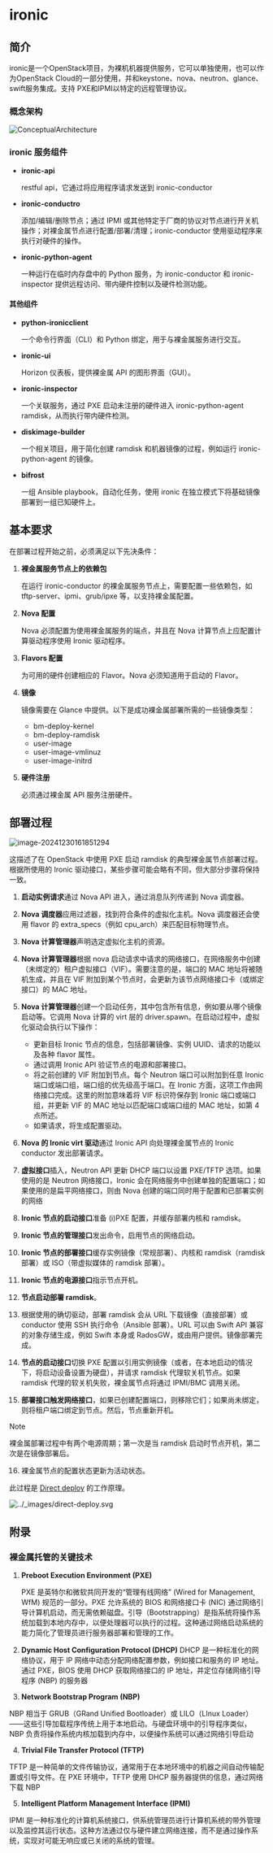 # ironic

## 简介

ironic是一个OpenStack项目，为裸机机器提供服务，它可以单独使用，也可以作为OpenStack Cloud的一部分使用，并和keystone、nova、neutron、glance、swift服务集成。支持 PXE和IPMI以特定的远程管理协议。

### 概念架构

![ConceptualArchitecture](./ironic/images/conceptual_architecture.png)

### ironic 服务组件

- **ironic-api**

  restful api，它通过将应用程序请求发送到 ironic-conductor 

- **ironic-conductro**

  添加/编辑/删除节点；通过 IPMI 或其他特定于厂商的协议对节点进行开关机操作；对裸金属节点进行配置/部署/清理；ironic-conductor 使用驱动程序来执行对硬件的操作。

- **ironic-python-agent**

  一种运行在临时内存盘中的 Python 服务，为 ironic-conductor 和 ironic-inspector 提供远程访问、带内硬件控制以及硬件检测功能。

#### 其他组件

- **python-ironicclient**

  一个命令行界面（CLI）和 Python 绑定，用于与裸金属服务进行交互。

- **ironic-ui**

  Horizon 仪表板，提供裸金属 API 的图形界面（GUI）。

- **ironic-inspector**

  一个关联服务，通过 PXE 启动未注册的硬件进入 ironic-python-agent ramdisk，从而执行带内硬件检测。

- **diskimage-builder**

  一个相关项目，用于简化创建 ramdisk 和机器镜像的过程，例如运行 ironic-python-agent 的镜像。

- **bifrost**

  一组 Ansible playbook，自动化任务，使用 ironic 在独立模式下将基础镜像部署到一组已知硬件上。

## 基本要求

在部署过程开始之前，必须满足以下先决条件：

1. **裸金属服务节点上的依赖包**

   在运行 ironic-conductor 的裸金属服务节点上，需要配置一些依赖包，如 tftp-server、ipmi、grub/ipxe 等，以支持裸金属配置。

2. **Nova 配置**

   Nova 必须配置为使用裸金属服务的端点，并且在 Nova 计算节点上应配置计算驱动程序使用 Ironic 驱动程序。

3. **Flavors 配置**

   为可用的硬件创建相应的 Flavor。Nova 必须知道用于启动的 Flavor。

4. **镜像**

   镜像需要在 Glance 中提供。以下是成功裸金属部署所需的一些镜像类型：

   - bm-deploy-kernel
   - bm-deploy-ramdisk
   - user-image
   - user-image-vmlinuz
   - user-image-initrd

5. **硬件注册**

   必须通过裸金属 API 服务注册硬件。


## 部署过程

![image-20241230161851294](./ironic/images//deployment_steps.png)

这描述了在 OpenStack 中使用 PXE 启动 ramdisk 的典型裸金属节点部署过程。根据所使用的 Ironic 驱动接口，某些步骤可能会略有不同，但大部分步骤将保持一致。

1. **启动实例请求**通过 Nova API 进入，通过消息队列传递到 Nova 调度器。
2. **Nova 调度器**应用过滤器，找到符合条件的虚拟化主机。Nova 调度器还会使用 flavor 的 extra_specs（例如 cpu_arch）来匹配目标物理节点。
3. **Nova 计算管理器**声明选定虚拟化主机的资源。
4. **Nova 计算管理器**根据 nova 启动请求中请求的网络接口，在网络服务中创建（未绑定的）租户虚拟接口（VIF）。需要注意的是，端口的 MAC 地址将被随机生成，并且在 VIF 附加到某个节点时，会更新为该节点网络接口卡（或绑定接口）的 MAC 地址。
5. **Nova 计算管理器**创建一个启动任务，其中包含所有信息，例如要从哪个镜像启动等。它调用 Nova 计算的 virt 层的 driver.spawn。在启动过程中，虚拟化驱动会执行以下操作：
   - 更新目标 Ironic 节点的信息，包括部署镜像、实例 UUID、请求的功能以及各种 flavor 属性。
   - 通过调用 Ironic API 验证节点的电源和部署接口。
   - 将之前创建的 VIF 附加到节点。每个 Neutron 端口可以附加到任意 Ironic 端口或端口组，端口组的优先级高于端口。在 Ironic 方面，这项工作由网络接口完成。这里的附加意味着将 VIF 标识符保存到 Ironic 端口或端口组，并更新 VIF 的 MAC 地址以匹配端口或端口组的 MAC 地址，如第 4 点所述。
   - 如果请求，将生成配置驱动。

6. **Nova 的 Ironic virt 驱动**通过 Ironic API 向处理裸金属节点的 Ironic conductor 发出部署请求。

7. **虚拟接口**插入，Neutron API 更新 DHCP 端口以设置 PXE/TFTP 选项。如果使用的是 Neutron 网络接口，Ironic 会在网络服务中创建单独的配置端口；如果使用的是扁平网络接口，则由 Nova 创建的端口同时用于配置和已部署实例的网络
8. **Ironic 节点的启动接口**准备 (i)PXE 配置，并缓存部署内核和 ramdisk。
9. **Ironic 节点的管理接口**发出命令，启用节点的网络启动。
10. **Ironic 节点的部署接口**缓存实例镜像（常规部署）、内核和 ramdisk（ramdisk 部署）或 ISO（带虚拟媒体的 ramdisk 部署）。

11. **Ironic 节点的电源接口**指示节点开机。

12. **节点启动部署 ramdisk**。

13. 根据使用的确切驱动，部署 ramdisk 会从 URL 下载镜像（直接部署）或 conductor 使用 SSH 执行命令（Ansible 部署）。URL 可以由 Swift API 兼容的对象存储生成，例如 Swift 本身或 RadosGW，或由用户提供。镜像部署完成。

14. **节点的启动接口**切换 PXE 配置以引用实例镜像（或者，在本地启动的情况下，将启动设备设置为硬盘），并请求 ramdisk 代理软关机节点。如果 ramdisk 代理的软关机失败，裸金属节点将通过 IPMI/BMC 调用关闭。

15. **部署接口触发网络接口**，如果已创建配置端口，则移除它们；如果尚未绑定，则将租户端口绑定到节点。然后，节点重新开机。

> [!Note]
>
> 裸金属部署过程中有两个电源周期；第一次是当 ramdisk 启动时节点开机，第二次是在镜像部署后。

16. 裸金属节点的配置状态更新为活动状态。



此过程是 [Direct deploy](https://docs.openstack.org/ironic/latest/admin/interfaces/deploy.html#direct-deploy) 的工作原理。

![../_images/direct-deploy.svg](./ironic/images/direct-deploy.svg)

## 附录

### 裸金属托管的关键技术

1. **Preboot Execution Environment (PXE)**

   PXE 是英特尔和微软共同开发的“管理有线网络” (Wired for Management, WfM) 规范的一部分。PXE 允许系统的 BIOS 和网络接口卡 (NIC) 通过网络引导计算机启动，而无需依赖磁盘。引导（Bootstrapping）是指系统将操作系统加载到本地内存中，以便处理器可以执行的过程。这种通过网络启动系统的能力简化了管理员进行服务器部署和管理的工作。

2. **Dynamic Host Configuration Protocol (DHCP)**
    DHCP 是一种标准化的网络协议，用于 IP 网络中动态分配网络配置参数，例如接口和服务的 IP 地址。通过 PXE，BIOS 使用 DHCP 获取网络接口的 IP 地址，并定位存储网络引导程序 (NBP) 的服务器

3. **Network Bootstrap Program (NBP)**

  NBP 相当于 GRUB（GRand Unified Bootloader）或 LILO（LInux Loader）——这些引导加载程序传统上用于本地启动。与硬盘环境中的引导程序类似，NBP 负责将操作系统内核加载到内存中，以便操作系统可以通过网络引导启动

4. **Trivial File Transfer Protocol (TFTP)**

  TFTP 是一种简单的文件传输协议，通常用于在本地环境中的机器之间自动传输配置或引导文件。在 PXE 环境中，TFTP 使用 DHCP 服务器提供的信息，通过网络下载 NBP

5. **Intelligent Platform Management Interface (IPMI)**

  IPMI 是一种标准化的计算机系统接口，供系统管理员进行计算机系统的带外管理以及监控其运行状态。这种方法通过仅与硬件建立网络连接，而不是通过操作系统，实现对可能无响应或已关闭的系统的管理。

